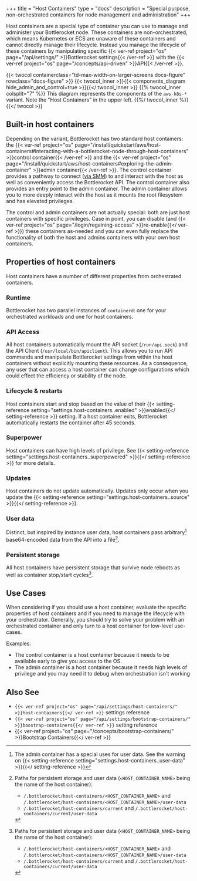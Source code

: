 +++
title = "Host Containers"
type = "docs"
description = "Special purpose, non-orchestrated containers for node management and administration" 
+++

Host containers are a special type of container you can use to manage and administer your Bottlerocket node.
These containers are non-orchestrated, which means Kubernetes or ECS are unaware of these containers and cannot directly manage their lifecycle.
Instead you manage the lifecycle of these containers by manipulating specific {{< ver-ref project="os" page="/api/settings/" >}}Bottlerocket settings{{< /ver-ref >}} with the {{< ver-ref project="os" page="/concepts/api-driven" >}}API{{< /ver-ref >}}.

{{< twocol
    containerclass="td-max-width-on-larger-screens docs-figure"
    rowclass="docs-figure" >}}
    {{< twocol_inner >}}{{< components_diagram hide_admin_and_control=true >}}{{</ twocol_inner >}}
    {{% twocol_inner colsplit="7" %}} This diagram represents the components of the `aws-k8s-*` variant.
    Note the "Host Containers" in the upper left.
    {{%/ twocol_inner %}}
{{</ twocol >}}

## Built-in host containers

Depending on the variant, Bottlerocket has two standard host containers: the {{< ver-ref project="os" page="/install/quickstart/aws/host-containers#interacting-with-a-bottlerocket-node-through-host-containers" >}}control container{{< /ver-ref >}} and the {{< ver-ref project="os" page="/install/quickstart/aws/host-containers#exploring-the-admin-container" >}}admin container{{< /ver-ref >}}.
The control container provides a pathway to connect ([via SMM](https://docs.aws.amazon.com/systems-manager/latest/userguide/ssm-agent.html)) to and interact with the host as well as conveniently access the Bottlerocket API.
The control container also provides an entry point to the admin container.
The admin container allows you to more deeply interact with the host as it mounts the root filesystem and has elevated privileges.

The control and admin containers are not actually special: both are just host containers with specific privileges.
Case in point, you can disable (and {{< ver-ref project="os" page="/login/regaining-access" >}}re-enable{{</ ver-ref >}}) these containers as-needed and you can even fully replace the functionality of both the host and admins containers with your own host containers.

## Properties of host containers

Host containers have a number of different properties from orchestrated containers.

### Runtime

Bottlerocket has two parallel instances of `containerd`: one for your orchestrated workloads and one for host containers.

### API Access

All host containers automatically mount the API socket (`/run/api.sock`) and the API Client (`/usr/local/bin/apiclient`).
This allows you to run API commands and manipulate Bottlerocket settings from within the host containers without explicitly mounting these resources.
As a consequence, any user that can access a host container can change configurations which could effect the efficiency or stability of the node.

### Lifecycle & restarts

Host containers start and stop based on the value of their {{< setting-reference setting="settings.host-containers.<container>.enabled" >}}enabled{{</ setting-reference >}} setting.
If a host container exits, Bottlerocket automatically restarts the container after 45 seconds.

### Superpower

Host containers can have high levels of privilege.
See {{< setting-reference setting="settings.host-containers.<container>.superpowered" >}}{{</ setting-reference >}} for more details.

### Updates

Host containers do not update automatically.
Updates only occur when you update the {{< setting-reference setting="settings.host-containers.<container>.source" >}}{{</ setting-reference >}}.

### User data

Distinct, but inspired by instance user data, host containers pass arbitrary[^1] base64-encoded data from the API into a file[^2].

### Persistent storage

All host containers have persistent storage that survive node reboots as well as container stop/start cycles[^2].

## Use Cases

When considering if you should use a host container, evaluate the specific properties of host containers and if you need to manage the lifecycle with your orchestrator.
Generally, you should try to solve your problem with an orchestrated container and only turn to a host container for low-level use-cases.

Examples:

- The control container is a host container because it needs to be available early to give you access to the OS.
- The admin container is a host container because it needs high levels of privilege and you may need it to debug when orchestration isn't working

## Also See

- `{{< ver-ref project="os" page="/api/settings/host-containers/" >}}host-containers{{</ ver-ref >}}` settings reference
- `{{< ver-ref project="os" page="/api/settings/bootstrap-containers/" >}}boostrap-containers{{</ ver-ref >}}` setting reference
- {{< ver-ref project="os" page="/concepts/bootstrap-containers/" >}}Bootstrap Containers{{</ ver-ref >}}

[^1]: The admin container has a special uses for user data. See the warning on {{< setting-reference setting="settings.host-containers.<container>.user-data" >}}{{</ setting-reference >}}
[^2]: Paths for persistent storage and user data (`<HOST_CONTAINER_NAME>` being the name of the host container):

    - `/.bottlerocket/host-containers/<HOST_CONTAINER_NAME>` and `/.bottlerocket/host-containers/<HOST_CONTAINER_NAME>/user-data` 
    - `/.bottlerocket/host-containers/current` and `/.bottlerocket/host-containers/current/user-data`
